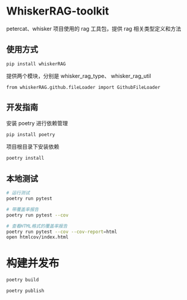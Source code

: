 # WhiskerRAG-toolkit
petercat、whisker 项目使用的 rag 工具包，提供 rag 相关类型定义和方法

## 使用方式
```
pip install whiskerRAG
```
提供两个模块，分别是 whisker_rag_type、 whisker_rag_util

```
from whiskerRAG.github.fileLoader import GithubFileLoader
```


## 开发指南
安装 poetry 进行依赖管理

```bash
pip install poetry
```

项目根目录下安装依赖

```bash
poetry install
```

## 本地测试

```bash
# 运行测试
poetry run pytest

# 带覆盖率报告
poetry run pytest --cov

# 查看HTML格式的覆盖率报告
poetry run pytest --cov --cov-report=html
open htmlcov/index.html

```

# 构建并发布

```bash
poetry build

poetry publish
```
